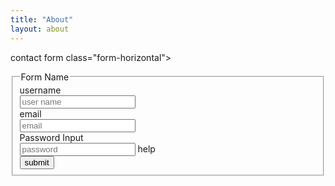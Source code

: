 ```yaml
---
title: "About"
layout: about
---
```


contact 
form class="form-horizontal">
<fieldset>

<!-- Form Name -->
<legend>Form Name</legend>

<!-- Text input-->
<div class="form-group">
  <label class="col-md-4 control-label" for="textinput">username </label>  
  <div class="col-md-4">
  <input id="textinput" name="textinput" type="text" placeholder="user name" class="form-control input-md">
    
  </div>
</div>

<!-- Text input-->
<div class="form-group">
  <label class="col-md-4 control-label" for="email">email</label>  
  <div class="col-md-4">
  <input id="email" name="email" type="text" placeholder="email" class="form-control input-md">
    
  </div>
</div>

<!-- Password input-->
<div class="form-group">
  <label class="col-md-4 control-label" for="password">Password Input</label>
  <div class="col-md-4">
    <input id="password" name="password" type="password" placeholder="password" class="form-control input-md">
    <span class="help-block">help</span>
  </div>
</div>

<!-- Button -->
<div class="form-group">
  <label class="col-md-4 control-label" for=""></label>
  <div class="col-md-4">
    <button id="" name="" class="btn btn-primary">submit</button>
  </div>
</div>

</fieldset>
</form>



